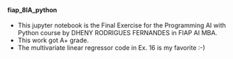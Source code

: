 #### fiap_8IA_python
* This jupyter notebook is the Final Exercise for the Programming AI with Python course by DHENY RODRIGUES FERNANDES in FIAP AI MBA. 
* This work got A+ grade.
* The  multivariate linear regressor code in Ex. 16 is my favorite :-)
